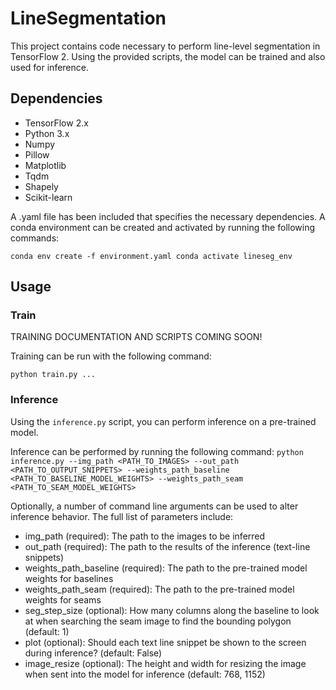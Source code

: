 # LineSegmentation

This project contains code necessary to perform line-level segmentation
in TensorFlow 2. Using the provided scripts, the model can be trained and
also used for inference.

## Dependencies
* TensorFlow 2.x
* Python 3.x
* Numpy
* Pillow
* Matplotlib
* Tqdm
* Shapely
* Scikit-learn

A .yaml file has been included that specifies the necessary dependencies. A
conda environment can be created and activated by running the following
commands:

`
conda env create -f environment.yaml
conda activate lineseg_env
`

## Usage

### Train
TRAINING DOCUMENTATION AND SCRIPTS COMING SOON!

Training can be run with the following command:

`
python train.py ...
`


### Inference

Using the ```inference.py``` script, you can perform inference on a
pre-trained model.

Inference can be performed by running the following command:
`
python inference.py --img_path <PATH_TO_IMAGES> --out_path <PATH_TO_OUTPUT_SNIPPETS> --weights_path_baseline <PATH_TO_BASELINE_MODEL_WEIGHTS> --weights_path_seam <PATH_TO_SEAM_MODEL_WEIGHTS>
`

Optionally, a number of command line arguments can be used to alter inference behavior.
The full list of parameters include:
* img_path (required): The path to the images to be inferred
* out_path (required): The path to the results of the inference (text-line snippets)
* weights_path_baseline (required): The path to the pre-trained model weights for baselines
* weights_path_seam (required): The path to the pre-trained model weights for seams
* seg_step_size (optional): How many columns along the baseline to look at when searching the seam image to find
                            the bounding polygon (default: 1)
* plot (optional): Should each text line snippet be shown to the screen during inference? (default: False)
* image_resize (optional): The height and width for resizing the image when sent into the model for inference
                           (default: 768, 1152)
